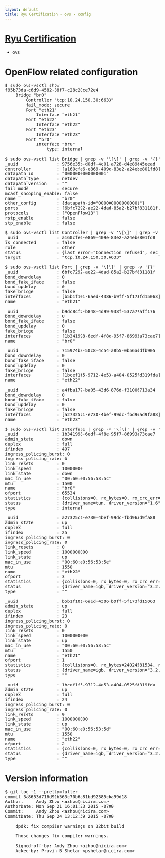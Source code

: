 ```yaml
---
layout: default
title: Ryu Certification - ovs - config
---
```

# [Ryu Certification](http://osrg.github.io/ryu/certification.html)
* ovs 

# OpenFlow related configuration
<pre>
$ sudo ovs-vsctl show
f95b73da-c6d9-4582-88f7-c28c20ce72e4
    Bridge "br0"
        Controller "tcp:10.24.150.30:6633"
        fail_mode: secure
        Port "eth21"
            Interface "eth21"
        Port "eth22"
            Interface "eth22"
        Port "eth23"
            Interface "eth23"
        Port "br0"
            Interface "br0"
                type: internal

$ sudo ovs-vsctl list Bridge | grep -v '\[\]' | grep -v '{}'
_uuid               : 9756e35b-d0df-4c01-a728-d4e89d45eead
controller          : [a160cfe6-e869-409e-83e2-a24ebe801fd8]
datapath_id         : "0000000000000001"
datapath_type       : netdev
datapath_version    : "<built-in>"
fail_mode           : secure
mcast_snooping_enable: false
name                : "br0"
other_config        : {datapath-id="0000000000000001"}
ports               : [6bfc7292-ae22-4dad-85a2-b27bf831181f, 715974b3-50c8-4c54-a8b5-0b56addfb905, a4fba177-ba05-43d6-876d-f31006713a34, b9dc8cf2-b848-4d99-938f-537a77aff176]
protocols           : ["OpenFlow13"]
rstp_enable         : false
stp_enable          : false

$ sudo ovs-vsctl list Controller | grep -v '\[\]' | grep -v '{}'
_uuid               : a160cfe6-e869-409e-83e2-a24ebe801fd8
is_connected        : false
role                : other
status              : {last_error="Connection refused", sec_since_disconnect="2", state=BACKOFF}
target              : "tcp:10.24.150.30:6633"

$ sudo ovs-vsctl list Port | grep -v '\[\]' | grep -v '{}'
_uuid               : 6bfc7292-ae22-4dad-85a2-b27bf831181f
bond_downdelay      : 0
bond_fake_iface     : false
bond_updelay        : 0
fake_bridge         : false
interfaces          : [b5b1f101-6aed-4386-b9ff-5f173fd15063]
name                : "eth21"

_uuid               : b9dc8cf2-b848-4d99-938f-537a77aff176
bond_downdelay      : 0
bond_fake_iface     : false
bond_updelay        : 0
fake_bridge         : false
interfaces          : [1b341998-6edf-4f8e-95f7-86993a73cae7]
name                : "br0"

_uuid               : 715974b3-50c8-4c54-a8b5-0b56addfb905
bond_downdelay      : 0
bond_fake_iface     : false
bond_updelay        : 0
fake_bridge         : false
interfaces          : [1bcef1f5-9712-4e53-a404-0525fd319fda]
name                : "eth22"

_uuid               : a4fba177-ba05-43d6-876d-f31006713a34
bond_downdelay      : 0
bond_fake_iface     : false
bond_updelay        : 0
fake_bridge         : false
interfaces          : [a27325c1-e730-4bef-99dc-fbd96ad9fa88]
name                : "eth23"

$ sudo ovs-vsctl list Interface | grep -v '\[\]' | grep -v '{}'
_uuid               : 1b341998-6edf-4f8e-95f7-86993a73cae7
admin_state         : down
duplex              : full
ifindex             : 497
ingress_policing_burst: 0
ingress_policing_rate: 0
link_resets         : 0
link_speed          : 10000000
link_state          : down
mac_in_use          : "00:60:e0:56:53:5c"
mtu                 : 1500
name                : "br0"
ofport              : 65534
statistics          : {collisions=0, rx_bytes=0, rx_crc_err=0, rx_dropped=0, rx_errors=0, rx_frame_err=0, rx_over_err=0, rx_packets=0, tx_bytes=0, tx_dropped=0, tx_errors=0, tx_packets=0}
status              : {driver_name=tun, driver_version="1.6", firmware_version="N/A"}
type                : internal

_uuid               : a27325c1-e730-4bef-99dc-fbd96ad9fa88
admin_state         : up
duplex              : full
ifindex             : 25
ingress_policing_burst: 0
ingress_policing_rate: 0
link_resets         : 0
link_speed          : 1000000000
link_state          : up
mac_in_use          : "00:60:e0:56:53:5e"
mtu                 : 1550
name                : "eth23"
ofport              : 3
statistics          : {collisions=0, rx_bytes=0, rx_crc_err=0, rx_dropped=0, rx_errors=0, rx_frame_err=0, rx_over_err=0, rx_packets=0, tx_bytes=1176922500, tx_dropped=0, tx_errors=0, tx_packets=784615}
status              : {driver_name=igb, driver_version="3.2.10-k", firmware_version="2.10-9"}
type                : ""

_uuid               : b5b1f101-6aed-4386-b9ff-5f173fd15063
admin_state         : up
duplex              : full
ifindex             : 23
ingress_policing_burst: 0
ingress_policing_rate: 0
link_resets         : 0
link_speed          : 1000000000
link_state          : up
mac_in_use          : "00:60:e0:56:53:5c"
mtu                 : 1550
name                : "eth21"
ofport              : 1
statistics          : {collisions=0, rx_bytes=24024581534, rx_crc_err=0, rx_dropped=0, rx_errors=0, rx_frame_err=0, rx_over_err=0, rx_packets=16026376, tx_bytes=0, tx_dropped=0, tx_errors=0, tx_packets=0}
status              : {driver_name=igb, driver_version="3.2.10-k", firmware_version="2.10-9"}
type                : ""

_uuid               : 1bcef1f5-9712-4e53-a404-0525fd319fda
admin_state         : up
duplex              : full
ifindex             : 24
ingress_policing_burst: 0
ingress_policing_rate: 0
link_resets         : 0
link_speed          : 1000000000
link_state          : up
mac_in_use          : "00:60:e0:56:53:5d"
mtu                 : 1550
name                : "eth22"
ofport              : 2
statistics          : {collisions=0, rx_bytes=0, rx_crc_err=0, rx_dropped=0, rx_errors=0, rx_frame_err=0, rx_over_err=0, rx_packets=0, tx_bytes=18089315792, tx_dropped=0, tx_errors=0, tx_packets=12064077}
status              : {driver_name=igb, driver_version="3.2.10-k", firmware_version="2.10-9"}
type                : ""
</pre>

# Version information
<pre>
$ git log -1 --pretty=fuller
commit 3a8653d716d92b563c70b6a81bd92385cba99d18
Author:     Andy Zhou &lt;azhou@nicira.com&gt;
AuthorDate: Mon Sep 21 16:01:23 2015 -0700
Commit:     Andy Zhou &lt;azhou@nicira.com&gt;
CommitDate: Thu Sep 24 13:12:59 2015 -0700

    dpdk: fix compiler warnings on 32bit build
    
    Those changes fix compiler warnings.
    
    Signed-off-by: Andy Zhou &lt;azhou@nicira.com&gt;
    Acked-by: Pravin B Shelar &lt;pshelar@nicira.com&gt;
</pre>
